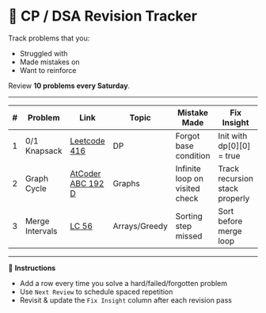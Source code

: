 # 🔁 CP / DSA Revision Tracker

Track problems that you:
- Struggled with
- Made mistakes on
- Want to reinforce

Review **10 problems every Saturday**.

---

| # | Problem | Link | Topic | Mistake Made | Fix Insight | Last Reviewed | Next Review |
|---|---------|------|-------|---------------|-------------|----------------|-------------|
| 1 | 0/1 Knapsack | [Leetcode 416](https://leetcode.com/problems/partition-equal-subset-sum/) | DP | Forgot base condition | Init with dp[0][0] = true | Aug 8 | Aug 15 |
| 2 | Graph Cycle | [AtCoder ABC 192 D](https://atcoder.jp/contests/abc192/tasks/abc192_d) | Graphs | Infinite loop on visited check | Track recursion stack properly | Aug 8 | Aug 16 |
| 3 | Merge Intervals | [LC 56](https://leetcode.com/problems/merge-intervals/) | Arrays/Greedy | Sorting step missed | Sort before merge loop | Aug 8 | Aug 15 |

---

📝 **Instructions**
- Add a row every time you solve a hard/failed/forgotten problem
- Use `Next Review` to schedule spaced repetition
- Revisit & update the `Fix Insight` column after each revision pass

